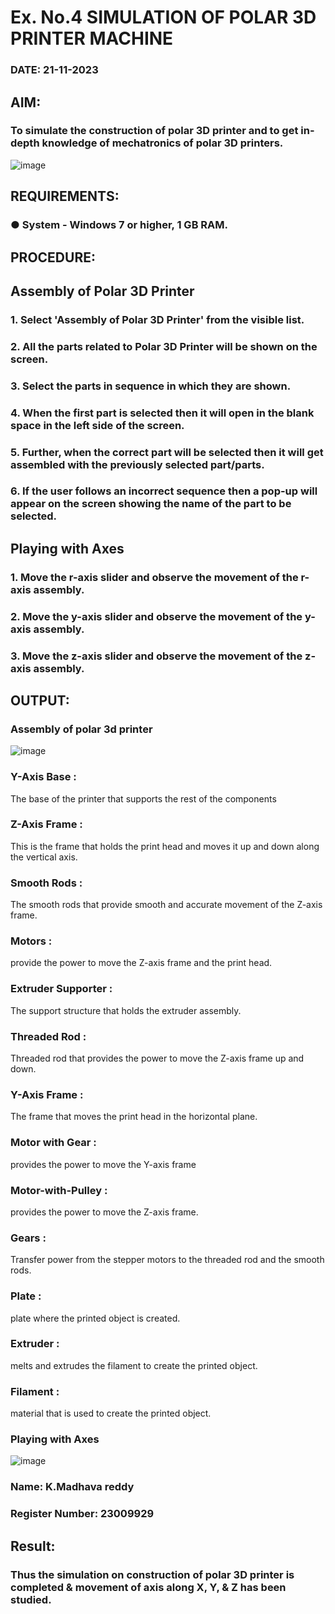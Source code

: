 # Ex. No.4 SIMULATION OF POLAR 3D PRINTER MACHINE

### DATE: 21-11-2023

## AIM:
### To simulate the construction of polar 3D printer and to get in-depth knowledge of mechatronics of polar 3D printers.

![image](https://github.com/Sellakumar1987/Ex.-No.-4---SIMULATION-OF-POLAR-3D-PRINTER-MACHINE/assets/113594316/b551f195-9877-49a2-99bb-a9efcfb3381a)

## REQUIREMENTS:
### ●	System - Windows 7 or higher, 1 GB RAM.

## PROCEDURE:

## Assembly of Polar 3D Printer
### 1.	Select 'Assembly of Polar 3D Printer' from the visible list.
### 2.	All the parts related to Polar 3D Printer will be shown on the screen.
### 3.	Select the parts in sequence in which they are shown.
### 4.	When the first part is selected then it will open in the blank space in the left side of the screen.
### 5.	Further, when the correct part will be selected then it will get assembled with the previously selected part/parts.
### 6.	If the user follows an incorrect sequence then a pop-up will appear on the screen showing the name of the part to be selected.

## Playing with Axes
### 1.	Move the r-axis slider and observe the movement of the r-axis assembly.
### 2.	Move the y-axis slider and observe the movement of the y-axis assembly.
### 3.	Move the z-axis slider and observe the movement of the z-axis assembly.

## OUTPUT:
### Assembly of polar 3d printer
![image](https://github.com/Madhavareddy09/Ex.-No.-4---SIMULATION-OF-POLAR-3D-PRINTER-MACHINE/assets/145742470/3a985ee7-aecb-49cb-b951-060185554335)
### Y-Axis Base :

The base of the printer that supports the rest of the components

### Z-Axis Frame :

This is the frame that holds the print head and moves it up and down along the vertical axis.

### Smooth Rods :

The smooth rods that provide smooth and accurate movement of the Z-axis frame.

### Motors :

provide the power to move the Z-axis frame and the print head.

### Extruder Supporter :

The support structure that holds the extruder assembly.

### Threaded Rod :

Threaded rod that provides the power to move the Z-axis frame up and down.

### Y-Axis Frame :

The frame that moves the print head in the horizontal plane.

### Motor with Gear :

provides the power to move the Y-axis frame

### Motor-with-Pulley :
provides the power to move the Z-axis frame.

### Gears :
Transfer power from the stepper motors to the threaded rod and the smooth rods.

### Plate :
plate where the printed object is created.

### Extruder :
melts and extrudes the filament to create the printed object.

### Filament :
material that is used to create the printed object.


### Playing with Axes

![image](https://github.com/Madhavareddy09/Ex.-No.-4---SIMULATION-OF-POLAR-3D-PRINTER-MACHINE/assets/145742470/3d744edd-4f35-4016-b3f0-07b5a034b0d9)



### Name: K.Madhava reddy
### Register Number: 23009929

## Result: 
### Thus the simulation on construction of polar 3D printer is completed & movement of axis along X, Y, & Z has been studied.
